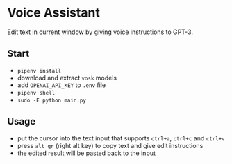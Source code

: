 # Voice Assistant

Edit text in current window by giving voice instructions to GPT-3.

## Start

- `pipenv install`
- download and extract `vosk` models
- add `OPENAI_API_KEY` to `.env` file
- `pipenv shell`
- `sudo -E python main.py`

## Usage

- put the cursor into the text input that supports `ctrl+a`, `ctrl+c` and `ctrl+v`
- press `alt gr` (right alt key) to copy text and give edit instructions
- the edited result will be pasted back to the input
